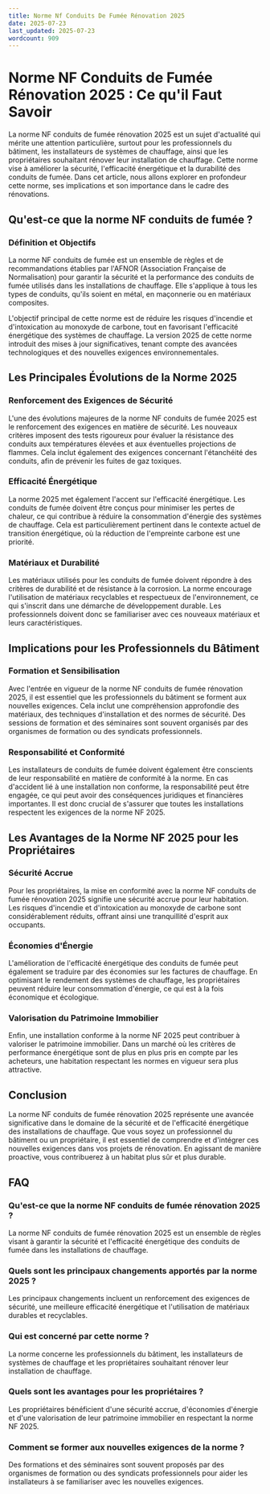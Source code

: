```yaml
---
title: Norme Nf Conduits De Fumée Rénovation 2025
date: 2025-07-23
last_updated: 2025-07-23
wordcount: 909
---
```


# Norme NF Conduits de Fumée Rénovation 2025 : Ce qu'il Faut Savoir

La norme NF conduits de fumée rénovation 2025 est un sujet d'actualité qui mérite une attention particulière, surtout pour les professionnels du bâtiment, les installateurs de systèmes de chauffage, ainsi que les propriétaires souhaitant rénover leur installation de chauffage. Cette norme vise à améliorer la sécurité, l'efficacité énergétique et la durabilité des conduits de fumée. Dans cet article, nous allons explorer en profondeur cette norme, ses implications et son importance dans le cadre des rénovations.

## Qu'est-ce que la norme NF conduits de fumée ?

### Définition et Objectifs

La norme NF conduits de fumée est un ensemble de règles et de recommandations établies par l'AFNOR (Association Française de Normalisation) pour garantir la sécurité et la performance des conduits de fumée utilisés dans les installations de chauffage. Elle s'applique à tous les types de conduits, qu'ils soient en métal, en maçonnerie ou en matériaux composites. 

L'objectif principal de cette norme est de réduire les risques d'incendie et d'intoxication au monoxyde de carbone, tout en favorisant l'efficacité énergétique des systèmes de chauffage. La version 2025 de cette norme introduit des mises à jour significatives, tenant compte des avancées technologiques et des nouvelles exigences environnementales.

## Les Principales Évolutions de la Norme 2025

### Renforcement des Exigences de Sécurité

L'une des évolutions majeures de la norme NF conduits de fumée 2025 est le renforcement des exigences en matière de sécurité. Les nouveaux critères imposent des tests rigoureux pour évaluer la résistance des conduits aux températures élevées et aux éventuelles projections de flammes. Cela inclut également des exigences concernant l'étanchéité des conduits, afin de prévenir les fuites de gaz toxiques.

### Efficacité Énergétique

La norme 2025 met également l'accent sur l'efficacité énergétique. Les conduits de fumée doivent être conçus pour minimiser les pertes de chaleur, ce qui contribue à réduire la consommation d'énergie des systèmes de chauffage. Cela est particulièrement pertinent dans le contexte actuel de transition énergétique, où la réduction de l'empreinte carbone est une priorité.

### Matériaux et Durabilité

Les matériaux utilisés pour les conduits de fumée doivent répondre à des critères de durabilité et de résistance à la corrosion. La norme encourage l'utilisation de matériaux recyclables et respectueux de l'environnement, ce qui s'inscrit dans une démarche de développement durable. Les professionnels doivent donc se familiariser avec ces nouveaux matériaux et leurs caractéristiques.

## Implications pour les Professionnels du Bâtiment

### Formation et Sensibilisation

Avec l'entrée en vigueur de la norme NF conduits de fumée rénovation 2025, il est essentiel que les professionnels du bâtiment se forment aux nouvelles exigences. Cela inclut une compréhension approfondie des matériaux, des techniques d'installation et des normes de sécurité. Des sessions de formation et des séminaires sont souvent organisés par des organismes de formation ou des syndicats professionnels.

### Responsabilité et Conformité

Les installateurs de conduits de fumée doivent également être conscients de leur responsabilité en matière de conformité à la norme. En cas d'accident lié à une installation non conforme, la responsabilité peut être engagée, ce qui peut avoir des conséquences juridiques et financières importantes. Il est donc crucial de s'assurer que toutes les installations respectent les exigences de la norme NF 2025.

## Les Avantages de la Norme NF 2025 pour les Propriétaires

### Sécurité Accrue

Pour les propriétaires, la mise en conformité avec la norme NF conduits de fumée rénovation 2025 signifie une sécurité accrue pour leur habitation. Les risques d'incendie et d'intoxication au monoxyde de carbone sont considérablement réduits, offrant ainsi une tranquillité d'esprit aux occupants.

### Économies d'Énergie

L'amélioration de l'efficacité énergétique des conduits de fumée peut également se traduire par des économies sur les factures de chauffage. En optimisant le rendement des systèmes de chauffage, les propriétaires peuvent réduire leur consommation d'énergie, ce qui est à la fois économique et écologique.

### Valorisation du Patrimoine Immobilier

Enfin, une installation conforme à la norme NF 2025 peut contribuer à valoriser le patrimoine immobilier. Dans un marché où les critères de performance énergétique sont de plus en plus pris en compte par les acheteurs, une habitation respectant les normes en vigueur sera plus attractive.

## Conclusion

La norme NF conduits de fumée rénovation 2025 représente une avancée significative dans le domaine de la sécurité et de l'efficacité énergétique des installations de chauffage. Que vous soyez un professionnel du bâtiment ou un propriétaire, il est essentiel de comprendre et d'intégrer ces nouvelles exigences dans vos projets de rénovation. En agissant de manière proactive, vous contribuerez à un habitat plus sûr et plus durable.

## FAQ

### Qu'est-ce que la norme NF conduits de fumée rénovation 2025 ?

La norme NF conduits de fumée rénovation 2025 est un ensemble de règles visant à garantir la sécurité et l'efficacité énergétique des conduits de fumée dans les installations de chauffage.

### Quels sont les principaux changements apportés par la norme 2025 ?

Les principaux changements incluent un renforcement des exigences de sécurité, une meilleure efficacité énergétique et l'utilisation de matériaux durables et recyclables.

### Qui est concerné par cette norme ?

La norme concerne les professionnels du bâtiment, les installateurs de systèmes de chauffage et les propriétaires souhaitant rénover leur installation de chauffage.

### Quels sont les avantages pour les propriétaires ?

Les propriétaires bénéficient d'une sécurité accrue, d'économies d'énergie et d'une valorisation de leur patrimoine immobilier en respectant la norme NF 2025.

### Comment se former aux nouvelles exigences de la norme ?

Des formations et des séminaires sont souvent proposés par des organismes de formation ou des syndicats professionnels pour aider les installateurs à se familiariser avec les nouvelles exigences.